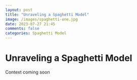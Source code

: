 ```yaml
---
layout: post
title: "Unraveling a Spaghetti Model"
image: /images/spaghetti-one.jpg
date: 2023-07-27 21:45
comments: false
categories: Spaghetti Model 
---
```


# Unraveling a Spaghetti Model

Context coming soon
